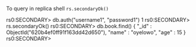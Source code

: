To query in replica shell
`rs.secondaryOk()`


rs0:SECONDARY> db.auth("username1", "password1")
1
rs0:SECONDARY> rs.secondaryOk()
rs0:SECONDARY> db.book.find()
{ "_id" : ObjectId("620b4ef0ff91f163dd42d650"), "name" : "oyelowo", "age" : 15 }
rs0:SECONDARY> 